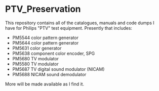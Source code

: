 # PTV_Preservation

This repository contains all of the catalogues, manuals and code dumps I have for Philips "PTV" test equipment. Presently that includes:

* PM5544 color pattern generator
* PM5644 color pattern generator
* PM5631 color generator
* PM5638 component color encoder, SPG
* PM5680 TV modulator
* PM5580 TV modulator
* PM5687 TV digital sound modulator (NICAM)
* PM5688 NICAM sound demodulator

More will be made available as I find it.
